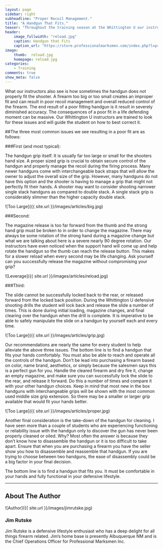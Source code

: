 ```yaml
---
layout: page
sidebar: right
subheadline: "Proper Recoil Management."
title: "A Handgun That Fits."
teaser: "Throughout the training season at the Whittington U our instructors see nearly every modern handgun."
header:
    image_fullwidth: "reload.jpg"
    caption: Handgun that Fits
    caption_url: "https://store.professionalmarksmen.com/index.php?l=product_detail&p=1"
image:
    thumb:  reload.jpg
    homepage: reload.jpg
categories:
    - Training
comments: true
show_meta: false
---
```




What our instructors also see is how sometimes the handgun does not properly fit the shooter. A firearm too big or too small creates an improper fit and can result in poor recoil management and overall reduced control of the firearm. The end result of a poor fitting handgun is it result in severely diminished accuracy. The consequences of a poor fit in a life defending moment can be massive. Our Whittington U instructors are trained to look for these issues and will guide the student on how to best correct it. 

##The three most common issues we see resulting in a poor fit are as follows: 

###First (and most typical): 

The handgun grip itself. It is usually far too large or small for the shooters hand size. A proper sized grip is crucial to obtain secure control of the handgun and properly manage the recoil during the firing process. Many newer handguns come with interchangeable back straps that will allow the owner to adjust the overall size of the grip. However, many handguns do not have this option and the shooter is having to manage a grip that might not perfectly fit their hands. A shooter may want to consider shooting narrower single stack handguns as compared to double stack. A single stack grip is considerably slimmer than the higher capacity double stack. 

![Too Large]({{ site.url }}/images/articles/big.jpg)

###Second: 

The magazine release is too far forward from the thumb and the strong hand grip must be broken to in order to change the magazine. There may always be some rotation of the strong hand during a magazine change but what we are talking about here is a severe nearly 90 degree rotation. Our instructors have even noticed when the support hand will come up and help rotate the handgun so the thumb can reach the release button. This makes for a slower reload when every second may be life changing. Ask yourself can you successfully release the magazine without compromising your grip?

![Leverage]({{ site.url }}/images/articles/reload.jpg)

###Third: 

The slide cannot be successfully locked back to the rear, or released forward from the locked back position. During the Whittington U defensive shooting drills the student will lock back and release the slide a number of times. This is done during initial loading, magazine changes, and final clearing over the handgun when the drill is complete. It is imperative to be able to safely manipulate the slide on a handgun by yourself each and every time. 

![Too Large]({{ site.url }}/images/articles/grip.jpg)

Our recommendations are nearly the same for every student to help alleviate the above three issues.  The bottom line is to find a handgun that fits your hands comfortably. You must also be able to reach and operate all the controls of the handgun. Don’t be lead into purchasing a firearm based on color, name brand, aesthetics, or simply because the salesmen says this is a perfect gun for you. Handle the cleared firearm and dry fire it, change an empty magazine, and make sure you can successfully lock the slide to the rear, and release it forward. Do this a number of times and compare it with your other handgun choices. Keep in mind that most new in the box handguns with interchangeable grips will be shown with the most common used middle size grip extension. So there may be a smaller or larger grip available that would fit your hands better. 

![Too Large]({{ site.url }}/images/articles/proper.jpg)

Another final consideration is the take-down of the handgun for cleaning. I have seen more than a couple of students who are experiencing functioning or reliability issue with the handgun only to discover the gun has never been properly cleaned or oiled. Why? Most often the answer is because they don’t know how to disassemble the handgun or it is too difficult to take apart. Ensure that when you are purchasing a firearm you have the seller show you how to disassemble and reassemble that handgun. If you are trying to choose between two handguns, the ease of disassembly could be a big factor in your final decision. 

The bottom line is to find a handgun that fits you. It must be comfortable in your hands and fully functional in your defensive lifestyle. 

________________________________________

## About The Author

![Author]({{ site.url }}/images/jimrutske.jpg)

### Jim Rutske 

Jim Rutske is a defensive lifestyle enthusiast who has a deep delight for all things firearm related. Jim’s home base is presently Albuquerque NM and is the Chief Operations Officer for Professional Marksmen Inc. 



